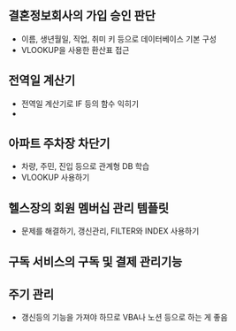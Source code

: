 ## 결혼정보회사의 가입 승인 판단

- 이름, 생년월일, 직업, 취미 키 등으로 데이터베이스 기본 구성
- VLOOKUP을 사용한 환산표 접근

## 전역일 계산기

- 전역일 계산기로 IF 등의 함수 익히기
- 

## 아파트 주차장 차단기

- 차량, 주민, 진입 등으로 관계형 DB 학습
- VLOOKUP 사용하기

## 헬스장의 회원 멤버십 관리 템플릿

- 문제를 해결하기, 갱신관리, FILTER와 INDEX 사용하기

## 구독 서비스의 구독 및 결제 관리기능

## 주기 관리

- 갱신등의 기능을 가져야 하므로 VBA나 노션 등으로 하는 게 좋음

